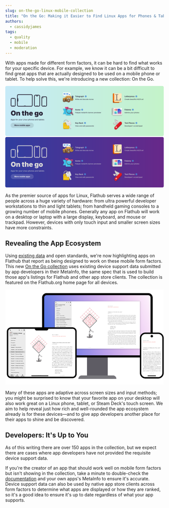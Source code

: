 ```yaml
---
slug: on-the-go-linux-mobile-collection
title: "On the Go: Making it Easier to Find Linux Apps for Phones & Tablets"
authors:
  - cassidyjames
tags:
  - quality
  - mobile
  - moderation
---
```


With apps made for different form factors, it can be hard to find what works for your specific device. For example, we know it can be a bit difficult to find great apps that are actually designed to be used on a mobile phone or tablet. To help solve this, we're introducing a new collection: On the Go.

<!-- truncate -->

[![On the go: Apps for your Linux phones and tablets](banner.png#gh-light-mode-only) ![On the go: Apps for your Linux phones and tablets](banner-dark.png#gh-dark-mode-only)][collection]

As the premier source of apps for Linux, Flathub serves a wide range of people across a huge variety of hardware: from ultra powerful developer workstations to thin and light tablets; from handheld gaming consoles to a growing number of mobile phones. Generally any app on Flathub will work on a desktop or laptop with a large display, keyboard, and mouse or trackpad. However, devices with only touch input and smaller screen sizes have more constraints.

## Revealing the App Ecosystem

Using [existing data][documentation] and open standards, we're now highlighting apps on Flathub that report as being designed to work on these mobile form factors. This new [On the Go collection][collection] uses existing device support data submitted by app developers in their MetaInfo, the same spec that is used to build those app's listings for Flathub and other app store clients. The collection is featured on the Flathub.org home page for all devices.

![Foliate app adapting across a desktop, tablet, and phone](foliate-adaptive.png)

Many of these apps are adaptive across screen sizes and input methods; you might be surprised to know that your favorite app on your desktop will also work great on a Linux phone, tablet, or Steam Deck's touch screen. We aim to help reveal just how rich and well-rounded the app ecosystem already is for these devices—and to give app developers another place for their apps to shine and be discovered.

## Developers: It's Up to You

As of this writing there are over 150 apps in the collection, but we expect there are cases where app developers have not provided the requisite device support data.

If you're the creator of an app that should work well on mobile form factors but isn't showing in the collection, take a minute to double-check the [documentation] and your own apps's MetaInfo to ensure it's accurate. Device support data can also be used by native app store clients across form factors to determine what apps are displayed or how they are ranked, so it's a good idea to ensure it's up to date regardless of what your app supports.

[collection]: https://flathub.org/apps/collection/mobile/
[documentation]: https://docs.flathub.org/docs/for-app-authors/metainfo-guidelines/#device-support
